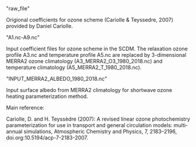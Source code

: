 "raw_file"

Origional coefficients for ozone scheme (Cariolle & Teyssedre, 2007) provided by Daniel Cariolle.

"A1.nc-A9.nc"

Input coefficient files for ozone scheme in the SCDM. The relaxation ozone profile A3.nc and temperature profile A5.nc are replaced by 3-dimensional MERRA2 ozone climatology (A3_MERRA2_O3_1980_2018.nc) and temperature climatology (A5_MERRA2_T_1980_2018.nc). 

"INPUT_MERRA2_ALBEDO_1980_2018.nc"

Input surface albedo from MERRA2 climatology for shortwave ozone heating parameterization method. 

Main reference:

Cariolle, D. and H. Teyssèdre (2007): A revised linear ozone photochemistry parameterization for use in transport and general circulation models: multi-annual simulations, Atmospheric Chemistry and Physics, 7, 2183–2196, doi.org:10.5194/acp-7-2183-2007.
